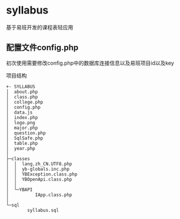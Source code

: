 # syllabus
基于易班开发的课程表轻应用
## 配置文件config.php
初次使用需要修改config.php中的数据库连接信息以及易班项目id以及key

项目结构
```
+- SYLLABUS
│  about.php
│  class.php
│  college.php
│  config.php
│  data.js
│  index.php
│  logo.png
│  major.php
│  question.php
│  SqlSafe.php
│  table.php
│  year.php
│  
├─classes
│  │  lang.zh_CN.UTF8.php
│  │  yb-globals.inc.php
│  │  YBException.class.php
│  │  YBOpenApi.class.php
│  │  
│  └─YBAPI
│          IApp.class.php
│          
└─sql
        syllabus.sql
        
```
